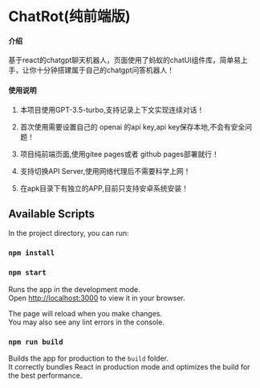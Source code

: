 # ChatRot(纯前端版)

#### 介绍

基于react的chatgpt聊天机器人，页面使用了蚂蚁的chatUI组件库，简单易上手，让你十分钟搭建属于自己的chatgpt问答机器人！

#### 使用说明

1.  本项目使用GPT-3.5-turbo,支持记录上下文实现连续对话！

2.  首次使用需要设置自己的 openai 的api key,api key保存本地,不会有安全问题！

3.  项目纯前端页面,使用gitee pages或者 github pages部署就行！

4.  支持切换API Server,使用网络代理后不需要科学上网！

5.  在apk目录下有独立的APP,目前只支持安卓系统安装！

## Available Scripts

In the project directory, you can run:

### `npm install`

### `npm start`

Runs the app in the development mode.\
Open [http://localhost:3000](http://localhost:3000) to view it in your browser.

The page will reload when you make changes.\
You may also see any lint errors in the console.

### `npm run build`

Builds the app for production to the `build` folder.\
It correctly bundles React in production mode and optimizes the build for the best performance.
